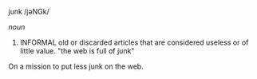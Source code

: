 junk
/jəNGk/

*noun*

1. INFORMAL
old or discarded articles that are considered useless or of little value.
"the web is full of junk"

On a mission to put less junk on the web. 

